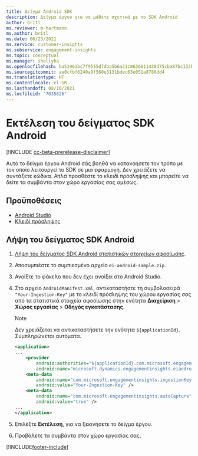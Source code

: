 ```yaml
---
title: Δείγμα Android SDK
description: Δείγμα έργου για να μάθετε σχετικά με το SDK Android
author: britl
ms.reviewer: m-hartmann
ms.author: britl
ms.date: 06/23/2021
ms.service: customer-insights
ms.subservice: engagement-insights
ms.topic: conceptual
ms.manager: shellyha
ms.openlocfilehash: ba51961bc7f9555d7dba5b6a21c8636011438d75cba87bc132b896841c467a33
ms.sourcegitcommit: aa0cfbf6240a9f560e3131bdec63e051a8786dd4
ms.translationtype: HT
ms.contentlocale: el-GR
ms.lasthandoff: 08/10/2021
ms.locfileid: "7035826"
---
```

# <a name="run-the-android-sdk-sample"></a>Εκτέλεση του δείγματος SDK Android

[!INCLUDE [cc-beta-prerelease-disclaimer](includes/cc-beta-prerelease-disclaimer.md)]

Αυτό το δείγμα έργου Android σάς βοηθά να κατανοήσετε τον τρόπο με τον οποίο λειτουργεί το SDK σε μια εφαρμογή. Δεν χρειάζετε να συντάξετε κώδικα. Απλά προσθέστε το κλειδί πρόσληψης και μπορείτε να δείτε τα συμβάντα στον χώρο εργασίας σας αμέσως.

## <a name="prerequisites"></a>Προϋποθέσεις

- [Android Studio](https://developer.android.com/studio)
- [Κλειδί πρόσληψης](get-started-android.md)

## <a name="download-the-android-sdk-sample"></a>Λήψη του δείγματος SDK Android

1. [Λήψη του δείγματος SDK Android στατιστικών στοιχείων αφοσίωσης](https://download.pi.dynamics.com/sdk/EI-SDKs/ei-android-sample.zip).
1. Αποσυμπιέστε το συμπιεσμένο αρχείο `ei-android-sample.zip`.
1. Ανοίξτε το φάκελο που δεν έχει ανοίξει στο Android Studio.
1. Στο αρχείο `AndroidManifest.xml`, αντικαταστήστε τη συμβολοσειρά `"Your-Ingestion-Key"` με το κλειδί πρόσληψης του χώρου εργασίας σας από τα στατιστικά στοιχεία αφοσίωσης στην ενότητα **Διαχείριση** > **Χώρος εργασίας** > **Οδηγός εγκατάστασης**. 

   > [!NOTE]
   > Δεν χρειάζεται να αντικαταστήσετε την ενότητα `${applicationId}`. Συμπληρώνεται αυτόματα.

   ```xml
   <application>
   ...
       <provider
           android:authorities="${applicationId}.com.microsoft.engagementinsights.eiandroidsdk.AnalyticsContentProvider"
           android:name="microsoft.dynamics.engagementinsights.eiandroidsdk.AnalyticsContentProvider" />
       <meta-data
           android:name="com.microsoft.engagementinsights.ingestionKey"
           android:value="Your-Ingestion-Key" />
       <meta-data
           android:name="com.microsoft.engagementinsights.autoCapture"
           android:value="true" />
   ...
   </application>
   ```

1. Επιλέξτε **Εκτέλεση**, για να ξεκινήσετε το δείγμα έργου.
1. Προβάλετε τα συμβάντα στον χώρο εργασίας σας.


[!INCLUDE[footer-include](../includes/footer-banner.md)]
